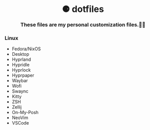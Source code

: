 <p align="center">
  <h1 align="center">⚈ dotfiles</h1>
  <h3 align="center">These files are my personal customization files.👨‍💻</h3>
</p>

### Linux
* Fedora/NixOS
* Desktop
 * Hyprland
 * Hypridle
 * Hyprlock
 * Hyprpaper
 * Waybar
 * Wofi
 * Swaync
* Kitty
* ZSH
* Zellij
* On-My-Posh
* NeoVim
* VSCode
